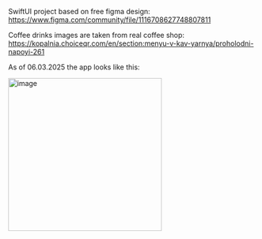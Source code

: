 SwiftUI project based on free figma design: https://www.figma.com/community/file/1116708627748807811

Coffee drinks images are taken from real coffee shop: https://kopalnia.choiceqr.com/en/section:menyu-v-kav-yarnya/proholodni-napoyi-261

As of 06.03.2025 the app looks like this: 

<img width="310" alt="image" src="https://github.com/user-attachments/assets/ed0e17bf-a3a1-4159-a90d-7f9e9d987b59" />

